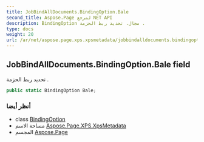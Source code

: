 ```yaml
---
title: JobBindAllDocuments.BindingOption.Bale
second_title: Aspose.Page لمرجع NET API
description: BindingOption مجال. تحديد ربط الحزمة .
type: docs
weight: 20
url: /ar/net/aspose.page.xps.xpsmetadata/jobbindalldocuments.bindingoption/bale/
---
```

## JobBindAllDocuments.BindingOption.Bale field

تحديد ربط الحزمة .

```csharp
public static BindingOption Bale;
```

### أنظر أيضا

* class [BindingOption](../)
* مساحة الاسم [Aspose.Page.XPS.XpsMetadata](../../jobbindalldocuments.bindingoption/)
* المجسم [Aspose.Page](../../../)


